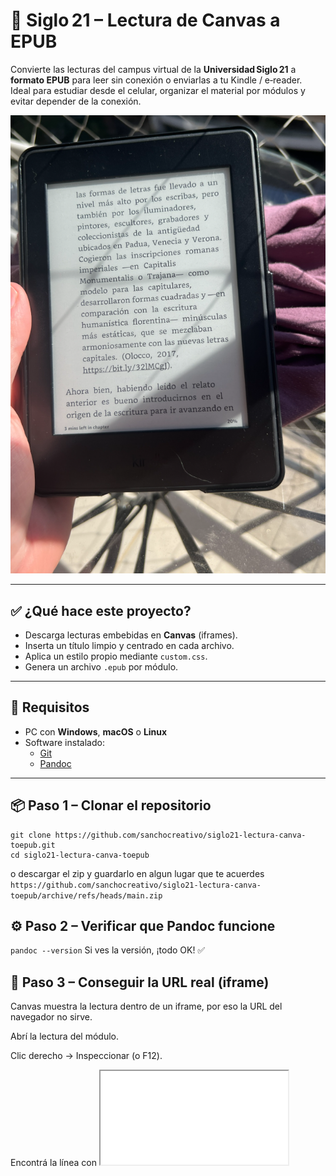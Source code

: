 # 📘 Siglo 21 – Lectura de Canvas a EPUB

Convierte las lecturas del campus virtual de la **Universidad Siglo 21** a **formato EPUB** para leer sin conexión o enviarlas a tu Kindle / e‑reader.  
Ideal para estudiar desde el celular, organizar el material por módulos y evitar depender de la conexión.

![Preview](https://raw.githubusercontent.com/sanchocreativo/siglo21-lectura-canva-toepub/refs/heads/main/Screenshot%202025-05-04%20144217.png)


---

## ✅ ¿Qué hace este proyecto?

- Descarga lecturas embebidas en **Canvas** (iframes).
- Inserta un título limpio y centrado en cada archivo.
- Aplica un estilo propio mediante `custom.css`.
- Genera un archivo `.epub` por módulo.

---

## 🧰 Requisitos

- PC con **Windows**, **macOS** o **Linux**  
- Software instalado:  
  - [Git](https://git-scm.com/downloads)  
  - [Pandoc](https://pandoc.org/installing.html)

---

## 📦 Paso 1 – Clonar el repositorio

```
git clone https://github.com/sanchocreativo/siglo21-lectura-canva-toepub.git
cd siglo21-lectura-canva-toepub
```
o descargar el zip y guardarlo en algun lugar que te acuerdes ```https://github.com/sanchocreativo/siglo21-lectura-canva-toepub/archive/refs/heads/main.zip```

## ⚙️ Paso 2 – Verificar que Pandoc funcione

```pandoc --version```
Si ves la versión, ¡todo OK! ✅

##  🔎 Paso 3 – Conseguir la URL real (iframe)
Canvas muestra la lectura dentro de un iframe, por eso la URL del navegador no sirve.

Abrí la lectura del módulo.

Clic derecho → Inspeccionar (o F12).

Encontrá la línea con <iframe src="...">:
![Cómo obtener la URL del iframe](https://raw.githubusercontent.com/sanchocreativo/siglo21-lectura-canva-toepub/main/Screenshot%202025-05-04%20132019.png)



```<iframe src="https://meca.ues21.edu.ar/canvas/0GRADO1A24/tipografia1/L1/index.html">```
Copiá la URL completa de src.
Esa es la URL que debe usar el script.


##  🚀 Paso 4 – Ejecutar el script
5.1 Dar permisos de ejecución

```chmod +x convert_to_epub.sh```

5.2 Lanzar el script

para esto vamos a necesitar abrir git bash y correr el archivo sh en la carpeta donde dejaste el codigo.

Si descargaste el zip en chrome podes posicionarte en la carpeta download con el siguiente comando:

```cd Downloads```

y luego ejecutamos

```./convert_to_epub.sh```

esto va a correr y armar las 16 lecturas de epub:

![Cómo obtener la URL del iframe](![Cómo obtener la URL del iframe](https://raw.githubusercontent.com/sanchocreativo/siglo21-lectura-canva-toepub/main/Screenshot%202025-05-04%20132019.png))

##  🚀 Paso 5 Enviar al Kindle

Mandá el .epub a tu dirección @kindle.com
O usá la app oficial Send to Kindle
O sincronizá mediante cable con Calibre


